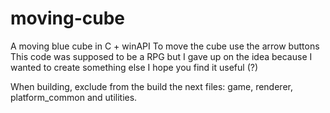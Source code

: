 # moving-cube
A moving blue cube in C + winAPI
To move the cube use the arrow buttons
This code was supposed to be a RPG but I gave up on the idea because I wanted to create something else
I hope you find it useful (?)

When building, exclude from the build the next files: game, renderer, platform_common and utilities.
